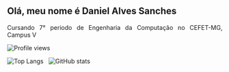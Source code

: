 ## Olá, meu nome é Daniel Alves Sanches
<div align="justify">
  <p>Cursando 7° periodo de Engenharia da Computação no CEFET-MG, Campus V<p>
</div

![Profile views](https://gpvc.arturio.dev/danieldiv)

![Top Langs](https://github-readme-stats.vercel.app/api/top-langs/?username=danieldiv&theme=dark) &nbsp;
![GitHub stats](https://github-readme-stats.vercel.app/api?username=danieldiv&show_icons=true&theme=dark&count_private=true)
